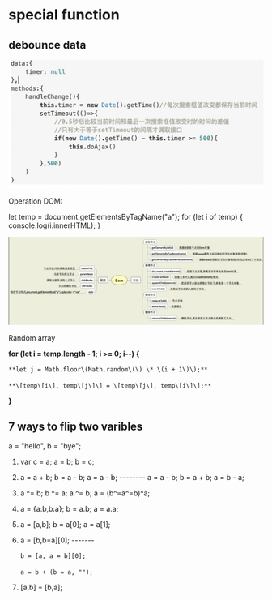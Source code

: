 # special function

## debounce data

![](../.gitbook/assets/image%20%2836%29.png)

Operation DOM:

let temp = document.getElementsByTagName\("a"\); for \(let i of temp\) { console.log\(i.innerHTML\); }

![](../.gitbook/assets/image%20%2844%29.png)



Random array

**for \(let i = temp.length - 1; i &gt;= 0; i--\) {**

    **let j = Math.floor\(Math.random\(\) \* \(i + 1\)\);**

    **\[temp\[i\], temp\[j\]\] = \[temp\[j\], temp\[i\]\];**

**}**  


## 7 ways to flip two varibles

a = "hello", b = "bye";

1. var c = a; a = b; b = c;
2.  a = a + b; b = a - b; a = a - b;        -------- a = a - b; b = a + b; a = b - a;
3. a ^= b; b ^= a; a ^= b;          a = \(b^=a^=b\)^a;
4. a = {a:b,b:a}; b = a.b; a = a.a;
5. a = \[a,b\]; b = a\[0\]; a = a\[1\];
6. a = \[b,b=a\]\[0\];                   -------     

   ```text
   b = [a, a = b][0];

   a = b + (b = a, "");
   ```

7. \[a,b\] = \[b,a\];



